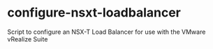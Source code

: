 # configure-nsxt-loadbalancer
Script to configure an NSX-T Load Balancer for use with the VMware vRealize Suite
